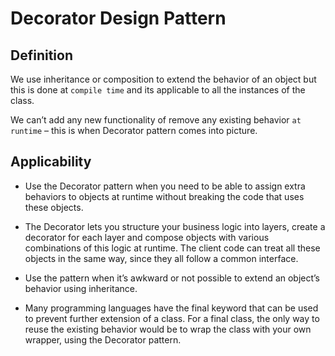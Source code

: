 # Decorator Design Pattern
## Definition
We use inheritance or composition to extend the behavior of an object but this is done at `compile time` and its 
applicable to all the instances of the class. 

We can’t add any new functionality of remove any existing behavior `at runtime` – this is when Decorator pattern comes 
into picture.


## Applicability
- Use the Decorator pattern when you need to be able to assign extra behaviors to objects at runtime without breaking 
the code that uses these objects.

- The Decorator lets you structure your business logic into layers, create a decorator for each layer and compose 
objects with various combinations of this logic at runtime. The client code can treat all these objects in the same way, 
since they all follow a common interface.

- Use the pattern when it’s awkward or not possible to extend an object’s behavior using inheritance.

- Many programming languages have the final keyword that can be used to prevent further extension of a class. For a 
final class, the only way to reuse the existing behavior would be to wrap the class with your own wrapper, using the 
Decorator pattern.

